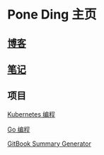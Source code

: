 # Pone Ding 主页

## [博客](https://blog.poneding.com)

## [笔记](https://notes.poneding.com)

## 项目

[Kubernetes 编程](https://pk.poneding.com)

[Go 编程](https://pg.poneding.com)

[GitBook Summary Generator](https://poneding.com/gitbook-summary-generator)
